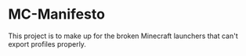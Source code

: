 # MC-Manifesto
This project is to make up for the broken Minecraft launchers that can't export profiles properly.
